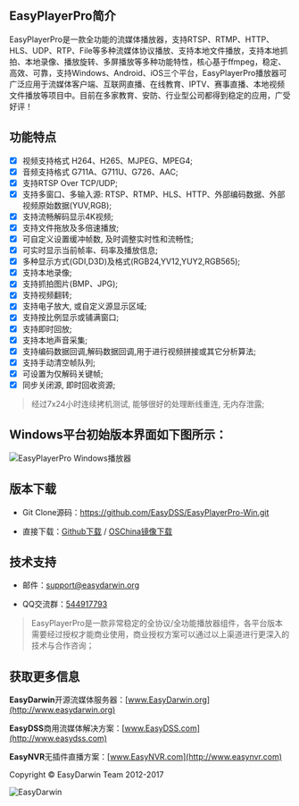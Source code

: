 ## EasyPlayerPro简介 ##

EasyPlayerPro是一款全功能的流媒体播放器，支持RTSP、RTMP、HTTP、HLS、UDP、RTP、File等多种流媒体协议播放、支持本地文件播放，支持本地抓拍、本地录像、播放旋转、多屏播放等多种功能特性，核心基于ffmpeg，稳定、高效、可靠，支持Windows、Android、iOS三个平台，EasyPlayerPro播放器可广泛应用于流媒体客户端、互联网直播、在线教育、IPTV、赛事直播、本地视频文件播放等项目中。目前在多家教育、安防、行业型公司都得到稳定的应用，广受好评！


## 功能特点 ##
   
- [x] 视频支持格式 H264、H265、MJPEG、MPEG4;  
- [x] 音频支持格式 G711A、G711U、G726、AAC;  
- [x] 支持RTSP Over TCP/UDP;  
- [x] 支持多窗口、多输入源:  RTSP、RTMP、HLS、HTTP、外部编码数据、外部视频原始数据(YUV,RGB);  
- [x] 支持流畅解码显示4K视频;  
- [x] 支持文件拖放及多倍速播放;  
- [x] 可自定义设置缓冲帧数, 及时调整实时性和流畅性;  
- [x] 可实时显示当前帧率、码率及播放信息;  
- [x] 多种显示方式(GDI,D3D)及格式(RGB24,YV12,YUY2,RGB565);  
- [x] 支持本地录像;  
- [x] 支持抓拍图片(BMP、JPG);  
- [x] 支持视频翻转;  
- [x] 支持电子放大, 或自定义源显示区域;  
- [x] 支持按比例显示或铺满窗口;  
- [x] 支持即时回放;  
- [x] 支持本地声音采集;  
- [x] 支持编码数据回调,解码数据回调,用于进行视频拼接或其它分析算法;  
- [x] 支持手动清空帧队列;  
- [x] 可设置为仅解码关键帧;  
- [x] 同步关闭源, 即时回收资源;  

> 经过7x24小时连续拷机测试,  能够很好的处理断线重连, 无内存泄露;


## Windows平台初始版本界面如下图所示： ##

![EasyPlayerPro Windows播放器](http://www.easydarwin.org/github/images/easyplayerpro/easyplayerpro_win.png)


## 版本下载 ##

- Git Clone源码：https://github.com/EasyDSS/EasyPlayerPro-Win.git

- 直接下载：[Github下载](https://github.com/EasyDSS/EasyPlayerPro-Win/archive/master.zip "EasyPlayerPro Windows")    /    [OSChina镜像下载](https://gitee.com/easydarwin/EasyPlayerPro-Win/repository/archive/master.zip "EasyPlayerPro")


## 技术支持 ##

- 邮件：[support@easydarwin.org](mailto:support@easydarwin.org) 

- QQ交流群：[544917793](http://jq.qq.com/?_wv=1027&k=2IDkJId "EasyPlayer")

> EasyPlayerPro是一款非常稳定的全协议/全功能播放器组件，各平台版本需要经过授权才能商业使用，商业授权方案可以通过以上渠道进行更深入的技术与合作咨询；


## 获取更多信息 ##

**EasyDarwin**开源流媒体服务器：[www.EasyDarwin.org](http://www.easydarwin.org)

**EasyDSS**商用流媒体解决方案：[www.EasyDSS.com](http://www.easydss.com)

**EasyNVR**无插件直播方案：[www.EasyNVR.com](http://www.easynvr.com)

Copyright &copy; EasyDarwin Team 2012-2017

![EasyDarwin](http://www.easydarwin.org/skin/easydarwin/images/wx_qrcode.jpg)
